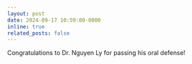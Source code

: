 ```yaml
---
layout: post
date: 2024-09-17 10:59:00-0800
inline: true
related_posts: false
---
```


Congratulations to Dr. Nguyen Ly for passing his oral defense!